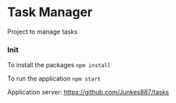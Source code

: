 # Task Manager
Project to manage tasks

### Init 
To install the packages `npm install` 

To run the application `npm start`

Application server: https://github.com/Junkes887/tasks
